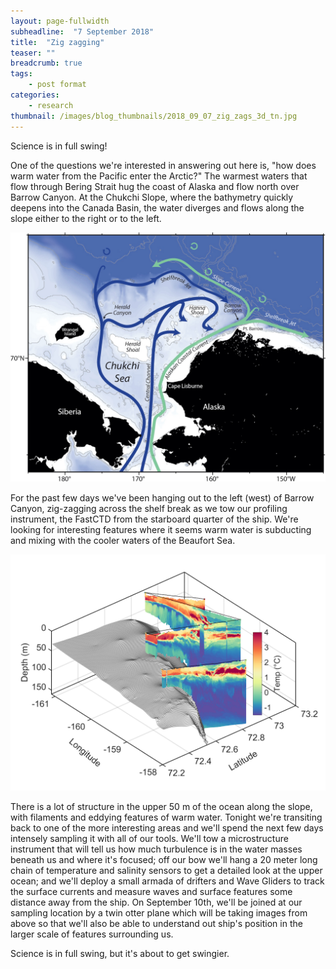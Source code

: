 ```yaml
---
layout: page-fullwidth
subheadline:  "7 September 2018"
title:  "Zig zagging"
teaser: ""
breadcrumb: true
tags:
    - post format
categories:
    - research
thumbnail: /images/blog_thumbnails/2018_09_07_zig_zags_3d_tn.jpg
---
```


Science is in full swing!

One of the questions we're interested in answering out here is, "how does warm water from the Pacific enter the Arctic?" The warmest waters that flow through Bering Strait hug the coast of Alaska and flow north over Barrow Canyon. At the Chukchi Slope, where the bathymetry quickly deepens into the Canada Basin, the water diverges and flows along the slope either to the right or to the left.

<img src="/assets/img/2018_09_01_pickart_circulation.jpg" width="600" tag="A schematic from Bob Pickart (WHOI) depicting Pacific Water flowing into the Arctic">

For the past few days we've been hanging out to the left (west) of Barrow Canyon, zig-zagging across the shelf break as we tow our profiling instrument, the FastCTD from the starboard quarter of the ship. We're looking for interesting features where it seems warm water is subducting and mixing with the cooler waters of the Beaufort Sea.

<img src="/assets/img/2018_09_07_zig_zags_3d.png" width="700" tag="A schematic from Bob Pickart (WHOI) depicting Pacific Water flowing into the Arctic">


There is a lot of structure in the upper 50 m of the ocean along the slope, with filaments and eddying features of warm water. Tonight we're transiting back to one of the more interesting areas and we'll spend the next few days intensely sampling it with all of our tools. We'll tow a microstructure instrument that will tell us how much turbulence is in the water masses beneath us and where it's focused; off our bow we'll hang a 20 meter long chain of temperature and salinity sensors to get a detailed look at the upper ocean; and we'll deploy a small armada of drifters and Wave Gliders to track the surface currents and measure waves and surface features some distance away from the ship. On September 10th, we'll be joined at our sampling location by a twin otter plane which will be taking images from above so that we'll also be able to understand out ship's position in the larger scale of features surrounding us.

Science is in full swing, but it's about to get swingier.
